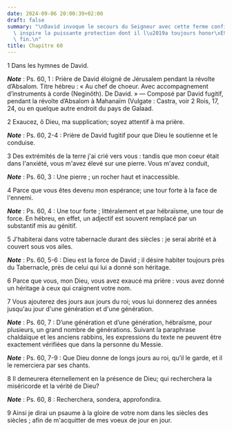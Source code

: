 ```yaml
---
date: 2024-09-06 20:00:39+02:00
draft: false
summary: "\nDavid invoque le secours du Seigneur avec cette ferme confiance que lui\
  \ inspire la puissante protection dont il l\u2019a toujours honor\xE9.\nPour la\
  \ fin.\n"
title: Chapitre 60
---
```





1 Dans les hymnes de David.

***Note*** :  Ps. 60, 1 : Prière de David éloigné de Jérusalem pendant la révolte d’Absalom. Titre hébreu : « Au chef de choeur. Avec accompagnement d’instruments à corde (Neginôth). De David. » ― Composé par David fugitif, pendant la révolte d’Absalom à Mahanaïm (Vulgate : Castra, voir 2 Rois, 17, 24, ou en quelque autre endroit du pays de Galaad.


2 Exaucez, ô Dieu, ma supplication; soyez attentif à ma prière.

***Note*** :  Ps. 60, 2-4 : Prière de David fugitif pour que Dieu le soutienne et le conduise.

3 Des extrémités de la terre j'ai crié vers vous : tandis que mon coeur était dans l'anxiété, vous m'avez élevé sur une pierre. Vous m'avez conduit,

***Note*** :  Ps. 60, 3 : Une pierre ; un rocher haut et inaccessible.


4 Parce que vous êtes devenu mon espérance; une tour forte à la face de l'ennemi.

***Note*** :  Ps. 60, 4 : Une tour forte ; littéralement et par hébraïsme, une tour de force. En hébreu, en effet, un adjectif est souvent remplacé par un substantif mis au génitif.

5 J'habiterai dans votre tabernacle durant des siècles : je serai abrité et à couvert sous vos ailes.

***Note*** :  Ps. 60, 5-6 : Dieu est la force de David ; il désire habiter toujours près du Tabernacle, près de celui qui lui a donné son héritage.

6 Parce que vous, mon Dieu, vous avez exaucé ma prière : vous avez donné un héritage à ceux qui craignent votre nom.


7 Vous ajouterez des jours aux jours du roi; vous lui donnerez des années jusqu'au jour d'une génération et d'une génération.

***Note*** :  Ps. 60, 7 : D’une génération et d’une génération, hébraïsme, pour plusieurs, un grand nombre de générations. Suivant la paraphrase chaldaïque et les anciens rabbins, les expressions du texte ne peuvent être exactement vérifiées que dans la personne du Messie.

***Note*** :  Ps. 60, 7-9 : Que Dieu donne de longs jours au roi, qu’il le garde, et il le remerciera par ses chants.

8 Il demeurera éternellement en la présence de Dieu; qui recherchera la miséricorde et la vérité de Dieu?

***Note*** :  Ps. 60, 8 : Recherchera, sondera, approfondira.

9 Ainsi je dirai un psaume à la gloire de votre nom dans les siècles des siècles ; afin de m'acquitter de mes voeux de jour en jour.

